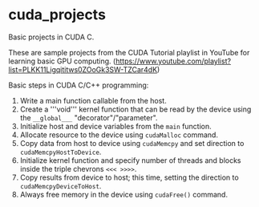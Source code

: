 # cuda_projects
Basic projects in CUDA C. 


These are sample projects from the CUDA Tutorial playlist in YouTube for learning basic GPU computing. 
(https://www.youtube.com/playlist?list=PLKK11Ligqititws0ZOoGk3SW-TZCar4dK)

Basic steps in CUDA C/C++ programming:
1. Write a main function callable from the host. 
2. Create a '''void''' kernel function that can be read by the device using the ```__global___``` "decorator"/"parameter".
3. Initialize host and device variables from the ```main``` function. 
4. Allocate resource to the device using ```cudaMalloc``` command.
5. Copy data from host to device using ```cudaMemcpy``` and set direction to ```cudaMemcpyHostToDevice```.
6. Initialize kernel function and specify number of threads and blocks inside the triple chevrons ```<<< >>>>```. 
7. Copy results from device to host; this time, setting the direction to ```cudaMemcpyDeviceToHost```.
8. Always free memory in the device using ```cudaFree()``` command.
